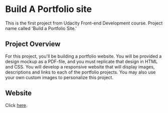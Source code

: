 # Build A Portfolio site

This is the first project from Udacity Front-end Development course.
Project name called 'Build a Portfolio Site.'

## Project Overview

For this project, you'll be building a portfolio website. 
You will be provided a design mockup as a PDF-file, and you must replicate 
that design in HTML and CSS. You will develop a responsive website that 
will display images, descriptions and links to each of the portfolio projects. 
You may also use your own custom images to personalize this project.

## Website

Click [here][1].

[1]: https://www.
